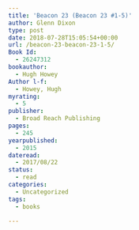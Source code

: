 ```yaml
---
title: 'Beacon 23 (Beacon 23 #1-5)'
author: Glenn Dixon
type: post
date: 2018-07-28T15:05:54+00:00
url: /beacon-23-beacon-23-1-5/
Book Id:
  - 26247312
bookauthor:
  - Hugh Howey
Author l-f:
  - Howey, Hugh
myrating:
  - 5
publisher:
  - Broad Reach Publishing
pages:
  - 245
yearpublished:
  - 2015
dateread:
  - 2017/08/22
status:
  - read
categories:
  - Uncategorized
tags:
  - books

---
```

